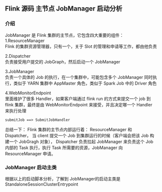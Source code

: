 ## Flink 源码 主节点 JobManager 启动分析    

### 介绍    
JobManager 是 Flink 集群的主节点，它包含四大重要的组件：        
1.ResourceManager  
Flink 的集群资源管理器，只有一个，关于 Slot 的管理和申请等工作，都由他负责  

2.Dispatcher   
负责接受用户提交的 JobGraph，然后启动一个 JobManager            

3.JobManager   
负责一个具体的 Job 的执行，在一个集群中，可能包含多个 JobManager 同时执行，类似于 YARN 集群中 AppMaster 角色，类似于 Spark Job 中的 Driver 角色 

4.WebMonitorEndpoint    
里面维护了很多 Handler，如果客户端通过 flink run 的方式来提交一个 job 到 flink 集群，最终是由 WebMonitorEndpoint 来接受，并且决定哪一个 Handler 来执行处理  
```
submitJob ==> SubmitJobHandler  
```

总结一下： 
Flink 集群的主节点内部运行着： ResourceManager 和 Dispatcher， 当 client 提交一个 Job 到集群运行的时候（客户端会把该 Job 构建一个 JobGragh 对象）， Dispatcher 负责拉起 JobManager 来负责这个 Job 内部的 Task 执行，执行 Task 所需要的资源，JobManager 向 ResourceManager 申请。    

### JobManager 启动主类 
根据以上的启动脚本分析，了解到 JobManager的启动主类是 StandaloneSessionClusterEntrypoint        


